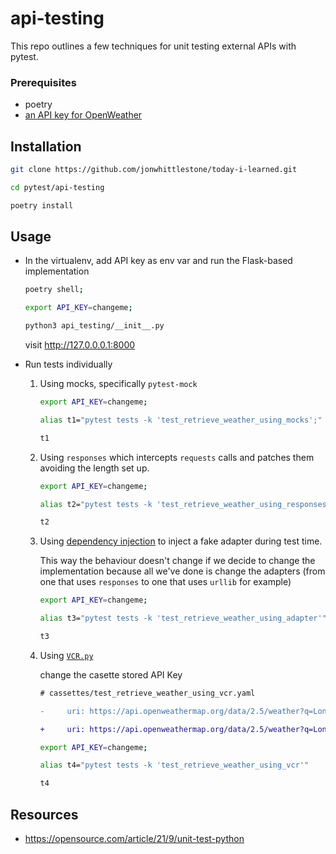 # api-testing

This repo outlines a few techniques for unit testing external APIs with pytest.


### Prerequisites

* poetry
* [an API key for OpenWeather](https://openweathermap.org/api)

## Installation

```bash
git clone https://github.com/jonwhittlestone/today-i-learned.git

cd pytest/api-testing

poetry install
```

## Usage

- In the virtualenv, add API key as env var and run the Flask-based implementation
    ```bash
    poetry shell;

    export API_KEY=changeme;

    python3 api_testing/__init__.py
    ```
    visit http://127.0.0.0.1:8000

- Run tests individually

    1. Using mocks, specifically `pytest-mock`
        ```bash
        export API_KEY=changeme;
        
        alias t1="pytest tests -k 'test_retrieve_weather_using_mocks';"

        t1
        ```

    2. Using `responses` which intercepts `requests` calls and patches them avoiding the length set up.
        ```bash
        export API_KEY=changeme;
        
        alias t2="pytest tests -k 'test_retrieve_weather_using_responses';"

        t2
        ```

    3. Using [dependency injection](https://stackoverflow.com/a/140655) to inject a fake adapter during test time. 
    
        This way the behaviour doesn't change if we decide to change the implementation because all we've done is change the adapters (from one that uses `responses` to one that uses `urllib` for example)

        ```bash
        export API_KEY=changeme;
        
        alias t3="pytest tests -k 'test_retrieve_weather_using_adapter'";

        t3
        ```
    
    4. Using [`VCR.py`](https://vcrpy.readthedocs.io/en/latest/index.html)

        
        change the casette stored API Key
        ```diff
        # cassettes/test_retrieve_weather_using_vcr.yaml 

        -     uri: https://api.openweathermap.org/data/2.5/weather?q=London&appid={changeme}&units=metric

        +     uri: https://api.openweathermap.org/data/2.5/weather?q=London&appid={actual_api_key}&units=metric
        ```


        ```bash
        export API_KEY=changeme;
        
        alias t4="pytest tests -k 'test_retrieve_weather_using_vcr'"

        t4
        ```


## Resources

- https://opensource.com/article/21/9/unit-test-python